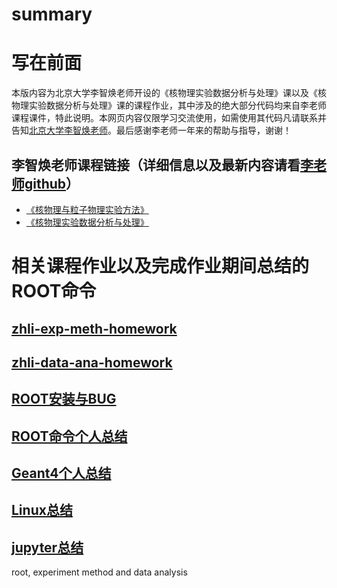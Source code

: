# summary

# 写在前面
本版内容为北京大学李智焕老师开设的《核物理实验数据分析与处理》课以及《核物理实验数据分析与处理》课的课程作业，其中涉及的绝大部分代码均来自李老师课程课件，特此说明。本网页内容仅限学习交流使用，如需使用其代码凡请联系并告知[北京大学李智焕老师](http://ppnp.pku.edu.cn/info/1013/1045.htm)。最后感谢李老师一年来的帮助与指导，谢谢！
## 李智焕老师课程链接（详细信息以及最新内容请看[李老师github](https://github.com/zhihuanli)）
- [《核物理与粒子物理实验方法》](https://zhihuanli.github.io/Experimental-Method-in-Nuclear-Physics/)
- [《核物理实验数据分析与处理》](https://zhihuanli.github.io/Experimental-Data-Analysis-Course/)

# 相关课程作业以及完成作业期间总结的ROOT命令

## [zhli-exp-meth-homework](https://dragon-xi.github.io/zhli-exp-meth-homework)

## [zhli-data-ana-homework](https://dragon-xi.github.io/zhli-data-ana-homework)

## [ROOT安装与BUG](https://dragon-xi.github.io/summary/ROOT/ROOT_Installation_and_Debug.html)

## [ROOT命令个人总结](https://dragon-xi.github.io/summary/ROOT/roottips_xi.html)

## [Geant4个人总结](https://dragon-xi.github.io/summary/geant4/geant4note_xi.html)

## [Linux总结](https://dragon-xi.github.io/summary/linux/Linuxtips_xi.html)

## [jupyter总结](https://dragon-xi.github.io/summary/jupyter/readme_jupyter.html)

root, experiment method and data analysis

